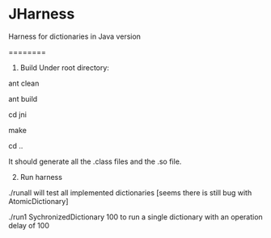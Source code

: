 JHarness
========

Harness for dictionaries in Java version

========
1. Build
  Under root directory:

  ant clean
  
  ant build
  
  cd jni
  
  make
  
  cd ..
  
  It should generate all the .class files and the .so file.
  
2. Run harness

  ./runall will test all implemented dictionaries [seems there is still bug with AtomicDictionary]
  
  ./run1 SychronizedDictionary 100 to run a single dictionary with an operation delay of 100
